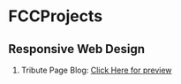 # FCCProjects

## Responsive Web Design
1. Tribute Page Blog: [Click Here for preview](https://codepen.io/verimascent/full/oNZbLEq)